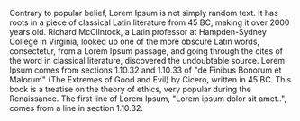 Contrary to popular belief, Lorem Ipsum is not simply random text. It has roots in a piece of classical Latin 
literature from 45 BC, making it over 2000 years old. Richard McClintock, a Latin professor at Hampden-Sydney College 
in Virginia, looked up one of the more obscure Latin words, consectetur, from a Lorem Ipsum passage, and going through 
the cites of the word in classical literature, discovered the undoubtable source. Lorem Ipsum comes from sections 1.10.32
 and 1.10.33 of "de Finibus Bonorum et Malorum" (The Extremes of Good and Evil) by Cicero, written in 45 BC. This book is
  a treatise on the theory of ethics, very popular during the Renaissance. The first line of Lorem Ipsum, "Lorem ipsum 
dolor sit amet..", comes from a line in section 1.10.32.
    